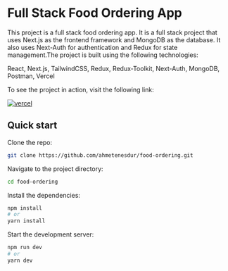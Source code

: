 # Full Stack Food Ordering App

This project is a full stack food ordering app. It is a full stack project that uses Next.js as the frontend framework and MongoDB as the database. It also uses Next-Auth for authentication and Redux for state management.The project is built using the following technologies:

React, Next.js, TailwindCSS, Redux, Redux-Toolkit, Next-Auth, MongoDB, Postman, Vercel

To see the project in action, visit the following link:

[![vercel](https://img.shields.io/badge/vercel-230?style=for-the-badge&logo=vercel&logoColor=white)](https://food-ordering-lac.vercel.app)

## Quick start

Clone the repo:

```bash
git clone https://github.com/ahmetenesdur/food-ordering.git
```

Navigate to the project directory:

```bash
cd food-ordering
```

Install the dependencies:

```bash
npm install
# or
yarn install
```


Start the development server:

```bash
npm run dev
# or
yarn dev
```